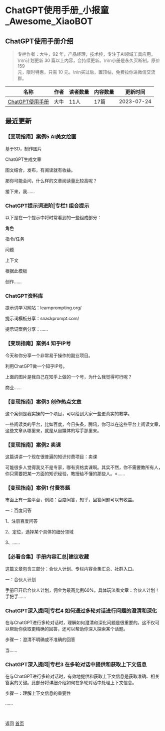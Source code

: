 # ChatGPT使用手册_小报童_Awesome_XiaoBOT

## ChatGPT使用手册介绍
> 专栏作者：大牛，92 年，产品经理，技术控，专注于AI领域工具应用。\n\n计划更新 30 篇以上内容，会持续更新。\n\n小册是永久买断制，原价 159  
元，限时特惠，只需 10 元。\n\n买过后，置顶帖，免费拉你进微信交流群。  
  


|名称|作者|读者数量|内容数量|更新时间|
|---|---|---|---|---|
|[ChatGPT使用手册](https://xiaobot.net/p/GPT2048?refer=0b133df9-27dc-423b-8101-639049001c13)|大牛|11人|17篇|2023-07-24|

## 最近更新
### 【变现指南】案例5 AI美女绘画

基于SD，制作图片

ChatGPT生成文章

图文结合，发布，有阅读就有收益。

那你可能会问，什么样的文章阅读量比较高呢？

接下来，我......

### ChatGPT提示词进阶|专栏1 组合提示

以下是在一个提示中将时常看到的一些组成部分：

角色

指令/任务

问题

上下文

根据此模板

创作......

### ChatGPT资料库

提示词学习网站：learnprompting.org/

提示词模板分享：snackprompt.com/

提示词案例分享：......

### 【变现指南】案例4 知乎IP号

今天和你分享一个非常易于操作的副业项目。

利用ChatGPT做一个知乎IP号。

上面的图片是我自己在知乎上做的一个号，为什么我觉得可行呢？

商业......

### 【变现指南】案例3 创作热点文章

这个案例是我实操的一个项目，可以给到大家一些更真实的教学。

一些阅读类的平台，比如百度，今日头条，腾讯，你可以在这些平台上阅读文章，这些文章从哪里来，就是从自媒体的写手那里来。

### 【变现指南】案例2 卖课

这篇讲讲一个现在很普遍的知识付费项目：卖课

可能很多人觉得我又不是专家，哪有资格卖课啊。其实不然，你不需要教所有人，你只需要把某一方面的知识经验，教授给不懂的那些人。<......

### 【变现指南】案例1 付费答题

市面上有一些平台，例如：百度问答，知乎，回答问题可以有收益。

一：百度问答

1、注册百度问答

2、定位，选择某个具体的细分领域

3、......

### 【必看合集】手册内容汇总|建议收藏

这篇文章包含三部分：合伙人计划、专栏内容合集汇总、社群入口。

一：合伙人计划

手册已开启合伙人计划，佣金为最高比例60%，具体玩法看文章：合伙人计划！手把手......

### ChatGPT深入提问|专栏4 如何通过多轮对话进行问题的澄清和深化

在与ChatGPT进行多轮对话时，理解如何澄清和深化问题是很重要的。这不仅可以帮助你获取更精确的回答，还可以帮助你深入探索某个话题。

步骤一：澄清不明确或不准确的回答

当......

### ChatGPT深入提问|专栏3 在多轮对话中提供和获取上下文信息

在与ChatGPT进行多轮对话时，有效地提供和获取上下文信息是获取准确、相关答案的关键。此部分将详细介绍如何在多轮对话中处理上下文信息。

步骤一：理解上下文信息的重要性

......


<a href="https://github.com/Reno9527/awesome-xiaobot" style="color: white; text-decoration: none;">awesome-xiaobot</a>

返回 [首页](../README.md)
